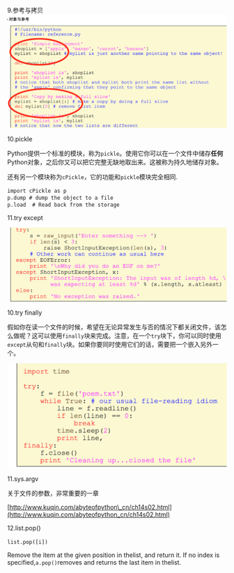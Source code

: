 9.参考与拷贝![](/assets/i89mport.png)

10.pickle

Python提供一个标准的模块，称为`pickle`。使用它你可以在一个文件中储存**任何**Python对象，之后你又可以把它完整无缺地取出来。这被称为持久地储存对象。

还有另一个模块称为`cPickle`，它的功能和`pickle`模块完全相同.

```
import cPickle as p
p.dump # dump the object to a file
p.load  # Read back from the storage
```

11.try except

![](/assets/im789port.png)

10.try finally

假如你在读一个文件的时候，希望在无论异常发生与否的情况下都关闭文件，该怎么做呢？这可以使用`finally`块来完成。注意，在一个`try`块下，你可以同时使用`except`从句和`finally`块。如果你要同时使用它们的话，需要把一个嵌入另外一个。

![](/assets/i9import.png)

11.sys.argv

关于文件的参数，非常重要的一章

[http://www.kuqin.com/abyteofpython\_cn/ch14s02.html](http://www.kuqin.com/abyteofpython_cn/ch14s02.html)



12.list.pop\(\)

`list.pop([i])`

Remove the item at the given position in thelist, and return it. If no index is specified,`a.pop()`removes and returns the last item in thelist.


